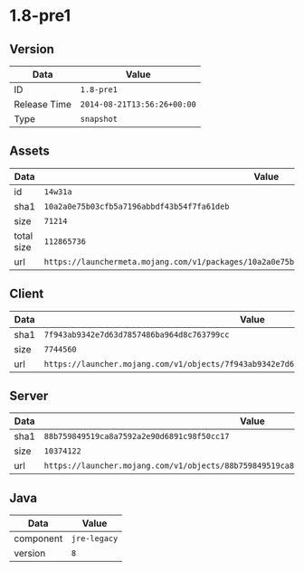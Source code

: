 # 1.8-pre1

## Version

|**Data**        | **Value**                 |
|----------------|-------------------------|
| ID   | ```1.8-pre1```   |
| Release Time   | ```2014-08-21T13:56:26+00:00```   |
| Type   | ```snapshot```   |

## Assets

|**Data**        | **Value**                 |
|----------------|-------------------------|
| id   | ```14w31a```   |
| sha1   | ```10a2a0e75b03cfb5a7196abbdf43b54f7fa61deb```   |
| size   | ```71214```   |
| total size  | ```112865736```  |
| url       | ```https://launchermeta.mojang.com/v1/packages/10a2a0e75b03cfb5a7196abbdf43b54f7fa61deb/14w31a.json``` |

## Client

|**Data**        | **Value**                 |
|----------------|-------------------------|
| sha1   | ```7f943ab9342e7d63d7857486ba964d8c763799cc```   |
| size   | ```7744560```   |
| url       | ```https://launcher.mojang.com/v1/objects/7f943ab9342e7d63d7857486ba964d8c763799cc/client.jar``` |

## Server

|**Data**        | **Value**                 |
|----------------|-------------------------|
| sha1   | ```88b759849519ca8a7592a2e90d6891c98f50cc17```   |
| size   | ```10374122```   |
| url       | ```https://launcher.mojang.com/v1/objects/88b759849519ca8a7592a2e90d6891c98f50cc17/server.jar``` |

## Java

|**Data**        | **Value**                 |
|----------------|-------------------------|
| component   | ```jre-legacy```   |
| version   | ```8```   |